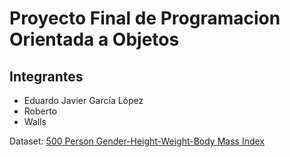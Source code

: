 # Proyecto Final de Programacion Orientada a Objetos

## Integrantes
- Eduardo Javier García López
- Roberto
- Walls

Dataset: [500 Person Gender-Height-Weight-Body Mass Index](https://www.kaggle.com/datasets/yersever/500-person-gender-height-weight-bodymassindex)
